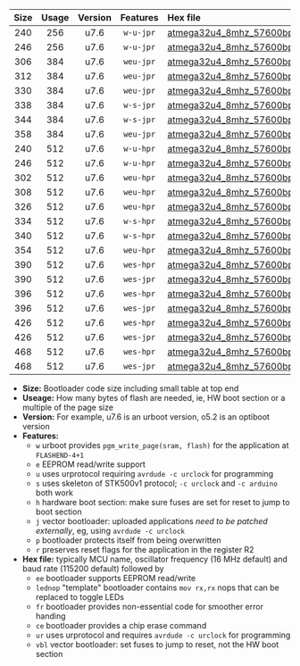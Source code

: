 |Size|Usage|Version|Features|Hex file|
|:-:|:-:|:-:|:-:|:--|
|240|256|u7.6|`w-u-jpr`|[atmega32u4_8mhz_57600bps_ur_vbl.hex](https://raw.githubusercontent.com/stefanrueger/urboot/main//atmega32u4_8mhz_57600bps_ur_vbl.hex)|
|246|256|u7.6|`w-u-jpr`|[atmega32u4_8mhz_57600bps_lednop_ur_vbl.hex](https://raw.githubusercontent.com/stefanrueger/urboot/main//atmega32u4_8mhz_57600bps_lednop_ur_vbl.hex)|
|306|384|u7.6|`weu-jpr`|[atmega32u4_8mhz_57600bps_ee_ur_vbl.hex](https://raw.githubusercontent.com/stefanrueger/urboot/main//atmega32u4_8mhz_57600bps_ee_ur_vbl.hex)|
|312|384|u7.6|`weu-jpr`|[atmega32u4_8mhz_57600bps_ee_lednop_ur_vbl.hex](https://raw.githubusercontent.com/stefanrueger/urboot/main//atmega32u4_8mhz_57600bps_ee_lednop_ur_vbl.hex)|
|330|384|u7.6|`weu-jpr`|[atmega32u4_8mhz_57600bps_ee_lednop_fr_ur_vbl.hex](https://raw.githubusercontent.com/stefanrueger/urboot/main//atmega32u4_8mhz_57600bps_ee_lednop_fr_ur_vbl.hex)|
|338|384|u7.6|`w-s-jpr`|[atmega32u4_8mhz_57600bps_vbl.hex](https://raw.githubusercontent.com/stefanrueger/urboot/main//atmega32u4_8mhz_57600bps_vbl.hex)|
|344|384|u7.6|`w-s-jpr`|[atmega32u4_8mhz_57600bps_lednop_vbl.hex](https://raw.githubusercontent.com/stefanrueger/urboot/main//atmega32u4_8mhz_57600bps_lednop_vbl.hex)|
|358|384|u7.6|`weu-jpr`|[atmega32u4_8mhz_57600bps_ee_lednop_fr_ce_ur_vbl.hex](https://raw.githubusercontent.com/stefanrueger/urboot/main//atmega32u4_8mhz_57600bps_ee_lednop_fr_ce_ur_vbl.hex)|
|240|512|u7.6|`w-u-hpr`|[atmega32u4_8mhz_57600bps_ur.hex](https://raw.githubusercontent.com/stefanrueger/urboot/main//atmega32u4_8mhz_57600bps_ur.hex)|
|246|512|u7.6|`w-u-hpr`|[atmega32u4_8mhz_57600bps_lednop_ur.hex](https://raw.githubusercontent.com/stefanrueger/urboot/main//atmega32u4_8mhz_57600bps_lednop_ur.hex)|
|302|512|u7.6|`weu-hpr`|[atmega32u4_8mhz_57600bps_ee_ur.hex](https://raw.githubusercontent.com/stefanrueger/urboot/main//atmega32u4_8mhz_57600bps_ee_ur.hex)|
|308|512|u7.6|`weu-hpr`|[atmega32u4_8mhz_57600bps_ee_lednop_ur.hex](https://raw.githubusercontent.com/stefanrueger/urboot/main//atmega32u4_8mhz_57600bps_ee_lednop_ur.hex)|
|326|512|u7.6|`weu-hpr`|[atmega32u4_8mhz_57600bps_ee_lednop_fr_ur.hex](https://raw.githubusercontent.com/stefanrueger/urboot/main//atmega32u4_8mhz_57600bps_ee_lednop_fr_ur.hex)|
|334|512|u7.6|`w-s-hpr`|[atmega32u4_8mhz_57600bps.hex](https://raw.githubusercontent.com/stefanrueger/urboot/main//atmega32u4_8mhz_57600bps.hex)|
|340|512|u7.6|`w-s-hpr`|[atmega32u4_8mhz_57600bps_lednop.hex](https://raw.githubusercontent.com/stefanrueger/urboot/main//atmega32u4_8mhz_57600bps_lednop.hex)|
|354|512|u7.6|`weu-hpr`|[atmega32u4_8mhz_57600bps_ee_lednop_fr_ce_ur.hex](https://raw.githubusercontent.com/stefanrueger/urboot/main//atmega32u4_8mhz_57600bps_ee_lednop_fr_ce_ur.hex)|
|390|512|u7.6|`wes-hpr`|[atmega32u4_8mhz_57600bps_ee.hex](https://raw.githubusercontent.com/stefanrueger/urboot/main//atmega32u4_8mhz_57600bps_ee.hex)|
|390|512|u7.6|`wes-jpr`|[atmega32u4_8mhz_57600bps_ee_vbl.hex](https://raw.githubusercontent.com/stefanrueger/urboot/main//atmega32u4_8mhz_57600bps_ee_vbl.hex)|
|396|512|u7.6|`wes-hpr`|[atmega32u4_8mhz_57600bps_ee_lednop.hex](https://raw.githubusercontent.com/stefanrueger/urboot/main//atmega32u4_8mhz_57600bps_ee_lednop.hex)|
|396|512|u7.6|`wes-jpr`|[atmega32u4_8mhz_57600bps_ee_lednop_vbl.hex](https://raw.githubusercontent.com/stefanrueger/urboot/main//atmega32u4_8mhz_57600bps_ee_lednop_vbl.hex)|
|426|512|u7.6|`wes-hpr`|[atmega32u4_8mhz_57600bps_ee_lednop_fr.hex](https://raw.githubusercontent.com/stefanrueger/urboot/main//atmega32u4_8mhz_57600bps_ee_lednop_fr.hex)|
|426|512|u7.6|`wes-jpr`|[atmega32u4_8mhz_57600bps_ee_lednop_fr_vbl.hex](https://raw.githubusercontent.com/stefanrueger/urboot/main//atmega32u4_8mhz_57600bps_ee_lednop_fr_vbl.hex)|
|468|512|u7.6|`wes-hpr`|[atmega32u4_8mhz_57600bps_ee_lednop_fr_ce.hex](https://raw.githubusercontent.com/stefanrueger/urboot/main//atmega32u4_8mhz_57600bps_ee_lednop_fr_ce.hex)|
|468|512|u7.6|`wes-jpr`|[atmega32u4_8mhz_57600bps_ee_lednop_fr_ce_vbl.hex](https://raw.githubusercontent.com/stefanrueger/urboot/main//atmega32u4_8mhz_57600bps_ee_lednop_fr_ce_vbl.hex)|

- **Size:** Bootloader code size including small table at top end
- **Useage:** How many bytes of flash are needed, ie, HW boot section or a multiple of the page size
- **Version:** For example, u7.6 is an urboot version, o5.2 is an optiboot version
- **Features:**
  + `w` urboot provides `pgm_write_page(sram, flash)` for the application at `FLASHEND-4+1`
  + `e` EEPROM read/write support
  + `u` uses urprotocol requiring `avrdude -c urclock` for programming
  + `s` uses skeleton of STK500v1 protocol; `-c urclock` and `-c arduino` both work
  + `h` hardware boot section: make sure fuses are set for reset to jump to boot section
  + `j` vector bootloader: uploaded applications *need to be patched externally*, eg, using `avrdude -c urclock`
  + `p` bootloader protects itself from being overwritten
  + `r` preserves reset flags for the application in the register R2
- **Hex file:** typically MCU name, oscillator frequency (16 MHz default) and baud rate (115200 default) followed by
  + `ee` bootloader supports EEPROM read/write
  + `lednop` "template" bootloader contains `mov rx,rx` nops that can be replaced to toggle LEDs
  + `fr` bootloader provides non-essential code for smoother error handing
  + `ce` bootloader provides a chip erase command
  + `ur` uses urprotocol and requires `avrdude -c urclock` for programming
  + `vbl` vector bootloader: set fuses to jump to reset, not the HW boot section
